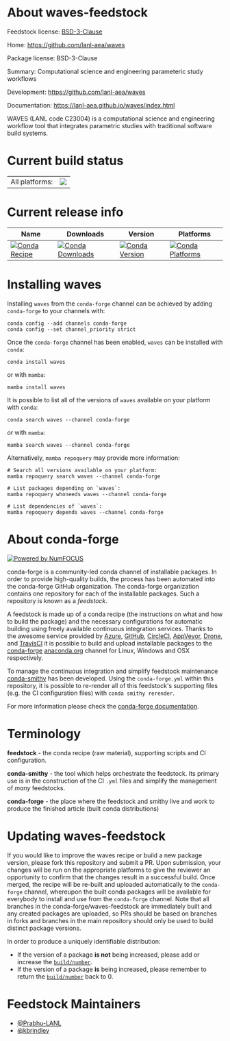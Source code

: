 About waves-feedstock
=====================

Feedstock license: [BSD-3-Clause](https://github.com/conda-forge/waves-feedstock/blob/main/LICENSE.txt)

Home: https://github.com/lanl-aea/waves

Package license: BSD-3-Clause

Summary: Computational science and engineering parameteric study workflows

Development: https://github.com/lanl-aea/waves

Documentation: https://lanl-aea.github.io/waves/index.html

WAVES (LANL code C23004) is a computational science and engineering workflow tool that integrates parametric studies
with traditional software build systems.


Current build status
====================


<table><tr><td>All platforms:</td>
    <td>
      <a href="https://dev.azure.com/conda-forge/feedstock-builds/_build/latest?definitionId=18543&branchName=main">
        <img src="https://dev.azure.com/conda-forge/feedstock-builds/_apis/build/status/waves-feedstock?branchName=main">
      </a>
    </td>
  </tr>
</table>

Current release info
====================

| Name | Downloads | Version | Platforms |
| --- | --- | --- | --- |
| [![Conda Recipe](https://img.shields.io/badge/recipe-waves-green.svg)](https://anaconda.org/conda-forge/waves) | [![Conda Downloads](https://img.shields.io/conda/dn/conda-forge/waves.svg)](https://anaconda.org/conda-forge/waves) | [![Conda Version](https://img.shields.io/conda/vn/conda-forge/waves.svg)](https://anaconda.org/conda-forge/waves) | [![Conda Platforms](https://img.shields.io/conda/pn/conda-forge/waves.svg)](https://anaconda.org/conda-forge/waves) |

Installing waves
================

Installing `waves` from the `conda-forge` channel can be achieved by adding `conda-forge` to your channels with:

```
conda config --add channels conda-forge
conda config --set channel_priority strict
```

Once the `conda-forge` channel has been enabled, `waves` can be installed with `conda`:

```
conda install waves
```

or with `mamba`:

```
mamba install waves
```

It is possible to list all of the versions of `waves` available on your platform with `conda`:

```
conda search waves --channel conda-forge
```

or with `mamba`:

```
mamba search waves --channel conda-forge
```

Alternatively, `mamba repoquery` may provide more information:

```
# Search all versions available on your platform:
mamba repoquery search waves --channel conda-forge

# List packages depending on `waves`:
mamba repoquery whoneeds waves --channel conda-forge

# List dependencies of `waves`:
mamba repoquery depends waves --channel conda-forge
```


About conda-forge
=================

[![Powered by
NumFOCUS](https://img.shields.io/badge/powered%20by-NumFOCUS-orange.svg?style=flat&colorA=E1523D&colorB=007D8A)](https://numfocus.org)

conda-forge is a community-led conda channel of installable packages.
In order to provide high-quality builds, the process has been automated into the
conda-forge GitHub organization. The conda-forge organization contains one repository
for each of the installable packages. Such a repository is known as a *feedstock*.

A feedstock is made up of a conda recipe (the instructions on what and how to build
the package) and the necessary configurations for automatic building using freely
available continuous integration services. Thanks to the awesome service provided by
[Azure](https://azure.microsoft.com/en-us/services/devops/), [GitHub](https://github.com/),
[CircleCI](https://circleci.com/), [AppVeyor](https://www.appveyor.com/),
[Drone](https://cloud.drone.io/welcome), and [TravisCI](https://travis-ci.com/)
it is possible to build and upload installable packages to the
[conda-forge](https://anaconda.org/conda-forge) [anaconda.org](https://anaconda.org/)
channel for Linux, Windows and OSX respectively.

To manage the continuous integration and simplify feedstock maintenance
[conda-smithy](https://github.com/conda-forge/conda-smithy) has been developed.
Using the ``conda-forge.yml`` within this repository, it is possible to re-render all of
this feedstock's supporting files (e.g. the CI configuration files) with ``conda smithy rerender``.

For more information please check the [conda-forge documentation](https://conda-forge.org/docs/).

Terminology
===========

**feedstock** - the conda recipe (raw material), supporting scripts and CI configuration.

**conda-smithy** - the tool which helps orchestrate the feedstock.
                   Its primary use is in the construction of the CI ``.yml`` files
                   and simplify the management of *many* feedstocks.

**conda-forge** - the place where the feedstock and smithy live and work to
                  produce the finished article (built conda distributions)


Updating waves-feedstock
========================

If you would like to improve the waves recipe or build a new
package version, please fork this repository and submit a PR. Upon submission,
your changes will be run on the appropriate platforms to give the reviewer an
opportunity to confirm that the changes result in a successful build. Once
merged, the recipe will be re-built and uploaded automatically to the
`conda-forge` channel, whereupon the built conda packages will be available for
everybody to install and use from the `conda-forge` channel.
Note that all branches in the conda-forge/waves-feedstock are
immediately built and any created packages are uploaded, so PRs should be based
on branches in forks and branches in the main repository should only be used to
build distinct package versions.

In order to produce a uniquely identifiable distribution:
 * If the version of a package **is not** being increased, please add or increase
   the [``build/number``](https://docs.conda.io/projects/conda-build/en/latest/resources/define-metadata.html#build-number-and-string).
 * If the version of a package **is** being increased, please remember to return
   the [``build/number``](https://docs.conda.io/projects/conda-build/en/latest/resources/define-metadata.html#build-number-and-string)
   back to 0.

Feedstock Maintainers
=====================

* [@Prabhu-LANL](https://github.com/Prabhu-LANL/)
* [@kbrindley](https://github.com/kbrindley/)

